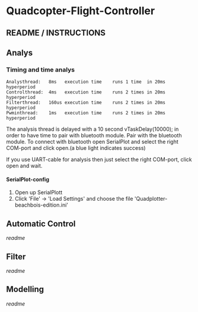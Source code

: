 # Quadcopter-Flight-Controller
## README / INSTRUCTIONS
## Analys
### Timing and time analys
```
Analysthread:   8ms   execution time    runs 1 time  in 20ms hyperperiod  
Controlthread:  4ms   execution time    runs 2 times in 20ms hyperperiod  
Filterthread:   160us execution time    runs 2 times in 20ms hyperperiod  
Pwminthread:    1ms   execution time    runs 2 times in 20ms hyperperiod  
```
The analysis thread is delayed with a 10 second vTaskDelay(10000); in order to have time to pair with bluetooth module.
Pair with the bluetooth module.
To connect with bluetooth open SerialPlot and select the right COM-port and click open.(a blue light indicates success)

If you use UART-cable for analysis then just select the right COM-port, click open and wait.

#### SerialPlot-config
1. Open up SerialPlott
2. Click 'File' -> 'Load Settings' and choose the file 'Quadplotter-beachbois-edition.ini'

## Automatic Control
*readme*

## Filter
*readme*

## Modelling
*readme*
